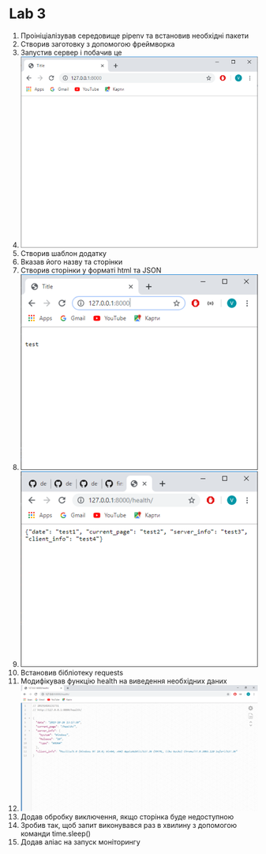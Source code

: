 # Lab 3

1. Проініціалізував середовище pipenv та встановив необхідні пакети
1. Створив заготовку з допомогою фреймворка
1. Запустив сервер і побачив це 
1. ![alttext](screens/2019-10-26.png)
1. Cтворив шаблон додатку
1. Вказав його назву та сторінки
1. Створив сторінки у форматі html та JSON
1. ![alttext](screens/2019-10-26_(4).png)
1. ![alttext](screens/2019-10-26_(1).png)
1. Встановив бібліотеку requests
1. Модифікував функцію health на виведення необхідних даних
1. ![alttext](screens/2019-10-26_(3).png)
1. Додав обробку виключення, якщо сторінка буде недоступною
1. Зробив так, щоб запит виконувався раз в хвилину з допомогою команди time.sleep()
1. Додав аліас на запуск моніторингу

